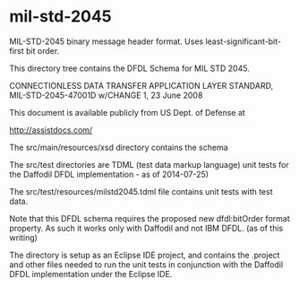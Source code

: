 mil-std-2045
============

MIL-STD-2045 binary message header format. Uses least-significant-bit-first bit order.

This directory tree contains the DFDL Schema for MIL STD 2045.

   CONNECTIONLESS DATA TRANSFER APPLICATION LAYER STANDARD, 
   MIL-STD-2045-47001D w/CHANGE 1, 23 June 2008 

This document is available publicly from US Dept. of Defense at 

   http://assistdocs.com/

The src/main/resources/xsd directory contains the schema

The src/test directories are TDML (test data markup language) unit tests for
the Daffodil DFDL implementation - as of 2014-07-25) 

The src/test/resources/milstd2045.tdml file contains unit tests with test data.

Note that this DFDL schema requires the proposed new dfdl:bitOrder format property. 
As such it works only with Daffodil and not IBM DFDL. (as of this writing)

The directory is setup as an Eclipse IDE project, and contains the .project and
other files needed to run the unit tests in conjunction with the Daffodil DFDL
implementation under the Eclipse IDE. 
